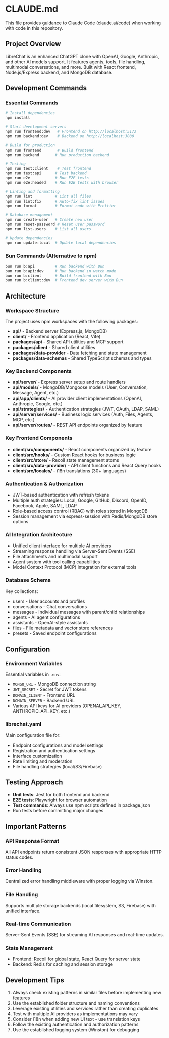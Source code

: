 # CLAUDE.md

This file provides guidance to Claude Code (claude.ai/code) when working with code in this repository.

## Project Overview

LibreChat is an enhanced ChatGPT clone with OpenAI, Google, Anthropic, and other AI models support. It features agents, tools, file handling, multimodal conversations, and more. Built with React frontend, Node.js/Express backend, and MongoDB database.

## Development Commands

### Essential Commands

```bash
# Install dependencies
npm install

# Start development servers
npm run frontend:dev   # Frontend on http://localhost:5173
npm run backend:dev    # Backend on http://localhost:3080

# Build for production
npm run frontend       # Build frontend
npm run backend       # Run production backend

# Testing
npm run test:client    # Test frontend
npm run test:api      # Test backend
npm run e2e           # Run E2E tests
npm run e2e:headed    # Run E2E tests with browser

# Linting and formatting
npm run lint          # Lint all files
npm run lint:fix      # Auto-fix lint issues
npm run format        # Format code with Prettier

# Database management
npm run create-user   # Create new user
npm run reset-password # Reset user password
npm run list-users    # List all users

# Update dependencies
npm run update:local  # Update local dependencies
```

### Bun Commands (Alternative to npm)

```bash
bun run b:api         # Run backend with Bun
bun run b:api:dev     # Run backend in watch mode
bun run b:client      # Build frontend with Bun
bun run b:client:dev  # Frontend dev server with Bun
```

## Architecture

### Workspace Structure

The project uses npm workspaces with the following packages:

- **api/** - Backend server (Express.js, MongoDB)
- **client/** - Frontend application (React, Vite)
- **packages/api** - Shared API utilities and MCP support
- **packages/client** - Shared client utilities
- **packages/data-provider** - Data fetching and state management
- **packages/data-schemas** - Shared TypeScript schemas and types

### Key Backend Components

- **api/server/** - Express server setup and route handlers
- **api/models/** - MongoDB/Mongoose models (User, Conversation, Message, Agent, etc.)
- **api/app/clients/** - AI provider client implementations (OpenAI, Anthropic, Google, etc.)
- **api/strategies/** - Authentication strategies (JWT, OAuth, LDAP, SAML)
- **api/server/services/** - Business logic services (Auth, Files, Agents, MCP, etc.)
- **api/server/routes/** - REST API endpoints organized by feature

### Key Frontend Components

- **client/src/components/** - React components organized by feature
- **client/src/hooks/** - Custom React hooks for business logic
- **client/src/store/** - Recoil state management atoms
- **client/src/data-provider/** - API client functions and React Query hooks
- **client/src/locales/** - i18n translations (30+ languages)

### Authentication & Authorization

- JWT-based authentication with refresh tokens
- Multiple auth strategies: Local, Google, GitHub, Discord, OpenID, Facebook, Apple, SAML, LDAP
- Role-based access control (RBAC) with roles stored in MongoDB
- Session management via express-session with Redis/MongoDB store options

### AI Integration Architecture

- Unified client interface for multiple AI providers
- Streaming response handling via Server-Sent Events (SSE)
- File attachments and multimodal support
- Agent system with tool calling capabilities
- Model Context Protocol (MCP) integration for external tools

### Database Schema

Key collections:
- users - User accounts and profiles
- conversations - Chat conversations
- messages - Individual messages with parent/child relationships
- agents - AI agent configurations
- assistants - OpenAI-style assistants
- files - File metadata and vector store references
- presets - Saved endpoint configurations

## Configuration

### Environment Variables

Essential variables in `.env`:
- `MONGO_URI` - MongoDB connection string
- `JWT_SECRET` - Secret for JWT tokens
- `DOMAIN_CLIENT` - Frontend URL
- `DOMAIN_SERVER` - Backend URL
- Various API keys for AI providers (OPENAI_API_KEY, ANTHROPIC_API_KEY, etc.)

### librechat.yaml

Main configuration file for:
- Endpoint configurations and model settings
- Registration and authentication settings
- Interface customization
- Rate limiting and moderation
- File handling strategies (local/S3/Firebase)

## Testing Approach

- **Unit tests**: Jest for both frontend and backend
- **E2E tests**: Playwright for browser automation
- **Test commands**: Always use npm scripts defined in package.json
- Run tests before committing major changes

## Important Patterns

### API Response Format
All API endpoints return consistent JSON responses with appropriate HTTP status codes.

### Error Handling
Centralized error handling middleware with proper logging via Winston.

### File Handling
Supports multiple storage backends (local filesystem, S3, Firebase) with unified interface.

### Real-time Communication
Server-Sent Events (SSE) for streaming AI responses and real-time updates.

### State Management
- Frontend: Recoil for global state, React Query for server state
- Backend: Redis for caching and session storage

## Development Tips

1. Always check existing patterns in similar files before implementing new features
2. Use the established folder structure and naming conventions
3. Leverage existing utilities and services rather than creating duplicates
4. Test with multiple AI providers as implementations may vary
5. Consider i18n when adding new UI text - use translation keys
6. Follow the existing authentication and authorization patterns
7. Use the established logging system (Winston) for debugging